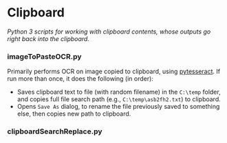 # Clipboard
*Python 3 scripts for working with clipboard contents, whose outputs go right back into the clipboard.*

### imageToPasteOCR.py
Primarily performs OCR on image copied to clipboard, using [pytesseract](https://pypi.org/project/pytesseract/). If run more than once, it does the following (in order):
* Saves clipboard text to file (with random filename) in the `C:\temp` folder, and copies full file search path (e.g., `C:\temp\asb2fh2.txt`) to clipboard.
* Opens `Save As` dialog, to rename the file previously saved to something else, then copies new path to clipboard.
### clipboardSearchReplace.py

<!--stackedit_data:
eyJoaXN0b3J5IjpbMTM5NDk5NDk0MCwxNTI0NzYzNTQ4LC05OD
QzODgyNyw1MDQ0MTQyMTQsLTMzMjQ1NTM2M119
-->
